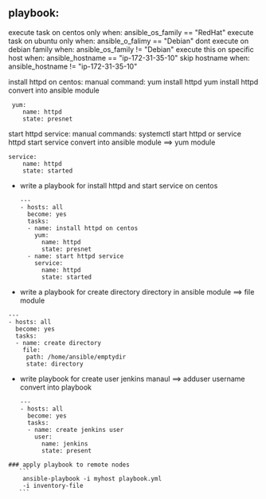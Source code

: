 ## playbook: 
execute task on centos only
when: ansible_os_family == "RedHat"
execute task on ubuntu only
when: ansible_o_falimy == "Debian"
dont execute on debian family
when: ansible_os_family != "Debian"
execute this on specific host
when: ansible_hostname == "ip-172-31-35-10"
skip hostname 
when: ansible_hostname != "ip-172-31-35-10"


install httpd on centos: 
manual command: yum install httpd
yum install httpd convert into ansible module
```
 yum:
    name: httpd
    state: presnet
```
start httpd service:
manual commands: systemctl start httpd or service httpd start
service convert into ansible module ==> yum module
```
service:
    name: httpd
    state: started
```
* write a playbook for install httpd and start service on centos
  ```
  ---
  - hosts: all
    become: yes
    tasks:
    - name: install httpd on centos
      yum:
        name: httpd
        state: presnet
    - name: start httpd service
      service:
        name: httpd
        state: started
  ```
* write a playbook for create directory
   directory in ansible module  ==> file module
```
---
- hosts: all
  become: yes
  tasks:
  - name: create directory
    file: 
     path: /home/ansible/emptydir
     state: directory
```
* write playbook for create user jenkins
  manaul ==> adduser username
  convert into playbook 
  ```
  ---
  - hosts: all
    become: yes
    tasks:
    - name: create jenkins user
      user:
        name: jenkins
        state: present
 ```
### apply playbook to remote nodes
    ```
     ansible-playbook -i myhost playbook.yml
     -i inventory-file 
    ```
